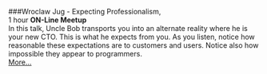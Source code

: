 ###Wroclaw Jug - Expecting Professionalism, <br>1 hour
**ON-Line Meetup**<br>
In this talk, Uncle Bob transports you into an alternate reality
where he is your new CTO. This is what he expects from you.
As you listen, notice how reasonable these expectations are to 
customers and users. Notice also how impossible they appear to 
programmers.  
[More...](https://www.meetup.com/WroclawJUG/events/272341141/)